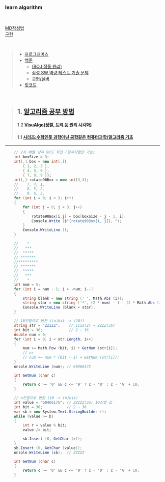 
### learn algorithm

</br>

[MD작성법](https://gist.github.com/ihoneymon/652be052a0727ad59601#%EA%B3%B5%ED%86%B5-%EB%A7%88%ED%81%AC%EB%8B%A4%EC%9A%B4-markdown-%EC%9E%91%EC%84%B1%EB%B2%95)   
[구현](https://velog.io/@hyun0820/%EC%BD%94%EB%94%A9%ED%85%8C%EC%8A%A4%ED%8A%B8-%EA%B5%AC%ED%98%84Implementation-%EC%9C%A0%ED%98%95)

</br>

> + [프로그래머스](https://programmers.co.kr/)
> + [백준](https://www.acmicpc.net/)
>   + [(BOJ 작동 원리)](https://www.acmicpc.net/blog/view/55)
>   + [삼성 SW 역량 테스트 기출 문제](https://www.acmicpc.net/workbook/view/1152)
>   + [구현/실버](https://solved.ac/search?query=%23implementation+*s)
> + [릿코드](https://leetcode.com/)

</br>

> ## 1. [알고리즘 공부 방법](https://velog.io/@guide333/%EC%95%8C%EA%B3%A0%EB%A6%AC%EC%A6%98-%EA%B3%B5%EB%B6%80-%EB%B0%A9%EB%B2%95)
> #### 1.2 [VisuAlgo(정렬, 트리 등 원리 시각화)](https://visualgo.net/en)
> #### 1.1 [시리즈:수학인듯 과학아닌 공학같은 컴퓨터과학/알고리즘 기초](https://librewiki.net/wiki/%EC%8B%9C%EB%A6%AC%EC%A6%88:%EC%88%98%ED%95%99%EC%9D%B8%EB%93%AF_%EA%B3%BC%ED%95%99%EC%95%84%EB%8B%8C_%EA%B3%B5%ED%95%99%EA%B0%99%EC%9D%80_%EC%BB%B4%ED%93%A8%ED%84%B0%EA%B3%BC%ED%95%99/%EC%95%8C%EA%B3%A0%EB%A6%AC%EC%A6%98_%EA%B8%B0%EC%B4%88)

<hr/>

```c#
    // 2차 배열 상자 90도 회전 (정사각형만 가능)
    int boxSize = 3;
    int[,] box = new int[,]{
        { 1, 2, 3 },
        { 4, 5, 6 },
        { 7, 8, 9 }};
    int[,] rotate90Box = new int[3,3];
    //    7, 4, 1,
    //    8, 5, 2,
    //    9, 6, 3,
    for (int i = 0; i < 3; i++)
    {
        for (int j = 0; j < 3; j++)
        {
            rotate90Box[i,j] = box[boxSize - j - 1, i];
            Console.Write ($"{rotate90Box[i, j]}, ");
        }
        Console.WriteLine ();
    }
```

```c#
    //    *
    //   ***
    //  *****
    // *******
    //*********
    // *******
    //  *****
    //   ***
    //    *
    int num = 5;
    for (int i = num - 1; i > -num; i--)
    {
        string blank = new string (' ', Math.Abs (i));
        string star = new string ('*', (2 * num) - 1 - (2 * Math.Abs (i)));
        Console.WriteLine (blank + star);
    }
```

```c#
    // 10진법으로 변환 ((n)bit -> (10))
    string str = "ZZZZZ";    // 1111(2) ~ ZZZZ(36)
    int bit = 36;            // 2 ~ 36
    double num = 0;
    for (int i = 0; i < str.Length; i++)
    {
        num += Math.Pow (bit, i) * GetNum (str[i]);
        // or
        // num += num * (bit - 1) + GetNum (str[i]);
    }
    onsole.WriteLine (num); // 60466175

    int GetNum (char c)
    {
        return c >= '0' && c <= '9' ? c - '0' : c - 'A' + 10;
    }
```
```c#
    // n진법으로 변환 (10 -> (n)bit)
    int value = "60466175"; // ZZZZZ(36) 10진법 값
    int bit = 36;           // 2 ~ 36
    var sb = new System.Text.StringBuilder ();
    while (value >= b)
    {
        int r = value % bit;
        value /= bit;

        sb.Insert (0, GetChar (r));
    }
    sb.Insert (0, GetChar (value)); 
    onsole.WriteLine (sb);  // ZZZZZ

    int GetNum (char c)
    {
        return c >= '0' && c <= '9' ? c - '0' : c - 'A' + 10;
    }
```
